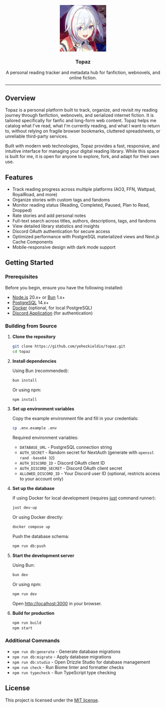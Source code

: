 <div align="center">

<img src="public/topaz.jpg" align="center" width="150px" height="150px">

<h3>Topaz</h3>
<p>A personal reading tracker and metadata hub for fanfiction, webnovels, and online fiction.</p>

</div>

---

## Overview

Topaz is a personal platform built to track, organize, and revisit my reading journey through fanfiction, webnovels, and serialized internet fiction. It is tailored specifically for fanfic and long-form web content. Topaz helps me catalog what I've read, what I'm currently reading, and what I want to return to, without relying on fragile browser bookmarks, cluttered spreadsheets, or unreliable third-party services.

Built with modern web technologies, Topaz provides a fast, responsive, and intuitive interface for managing your digital reading library. While this space is built for me, it is open for anyone to explore, fork, and adapt for their own use.

## Features

- Track reading progress across multiple platforms (AO3, FFN, Wattpad, RoyalRoad, and more)
- Organize stories with custom tags and fandoms
- Monitor reading status (Reading, Completed, Paused, Plan to Read, Dropped)
- Rate stories and add personal notes
- Full-text search across titles, authors, descriptions, tags, and fandoms
- View detailed library statistics and insights
- Discord OAuth authentication for secure access
- Optimized performance with PostgreSQL materialized views and Next.js Cache Components
- Mobile-responsive design with dark mode support

## Getting Started

### Prerequisites

Before you begin, ensure you have the following installed:

- [Node.js](https://nodejs.org/) 20.x+ or [Bun](https://bun.sh/) 1.x+
- [PostgreSQL](https://www.postgresql.org/) 14.x+
- [Docker](https://www.docker.com/) (optional, for local PostgreSQL)
- [Discord Application](https://discord.com/developers/applications) (for authentication)

### Building from Source

1. **Clone the repository**

   ```bash
   git clone https://github.com/yehezkieldio/topaz.git
   cd topaz
   ```

2. **Install dependencies**

   Using Bun (recommended):
   ```bash
   bun install
   ```

   Or using npm:
   ```bash
   npm install
   ```

3. **Set up environment variables**

   Copy the example environment file and fill in your credentials:
   ```bash
   cp .env.example .env
   ```

   Required environment variables:
   - `DATABASE_URL` - PostgreSQL connection string
   - `AUTH_SECRET` - Random secret for NextAuth (generate with `openssl rand -base64 32`)
   - `AUTH_DISCORD_ID` - Discord OAuth client ID
   - `AUTH_DISCORD_SECRET` - Discord OAuth client secret
   - `ALLOWED_DISCORD_ID` - Your Discord user ID (optional, restricts access to your account only)

4. **Set up the database**

   If using Docker for local development (requires [just](https://github.com/casey/just) command runner):
   ```bash
   just dev-up
   ```

   Or using Docker directly:
   ```bash
   docker compose up
   ```

   Push the database schema:
   ```bash
   npm run db:push
   ```

5. **Start the development server**

   Using Bun:
   ```bash
   bun dev
   ```

   Or using npm:
   ```bash
   npm run dev
   ```

   Open [http://localhost:3000](http://localhost:3000) in your browser.

6. **Build for production**

   ```bash
   npm run build
   npm start
   ```

### Additional Commands

- `npm run db:generate` - Generate database migrations
- `npm run db:migrate` - Apply database migrations
- `npm run db:studio` - Open Drizzle Studio for database management
- `npm run check` - Run Biome linter and formatter checks
- `npm run typecheck` - Run TypeScript type checking

## License

This project is licensed under the [MIT license](LICENSE).

